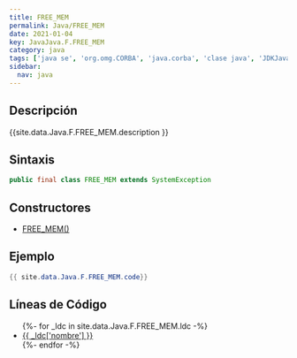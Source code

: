 ```yaml
---
title: FREE_MEM
permalink: Java/FREE_MEM
date: 2021-01-04
key: JavaJava.F.FREE_MEM
category: java
tags: ['java se', 'org.omg.CORBA', 'java.corba', 'clase java', 'JDKJava 1.2']
sidebar: 
  nav: java
---
```


## Descripción
{{site.data.Java.F.FREE_MEM.description }}

## Sintaxis
~~~java
public final class FREE_MEM extends SystemException
~~~

## Constructores
* [FREE_MEM()](/Java/FREE_MEM/FREE_MEM/)

## Ejemplo
~~~java
{{ site.data.Java.F.FREE_MEM.code}}
~~~

## Líneas de Código
<ul>
{%- for _ldc in site.data.Java.F.FREE_MEM.ldc -%}
   <li>
       <a href="{{_ldc['url'] }}">{{ _ldc['nombre'] }}</a>
   </li>
{%- endfor -%}
</ul>
